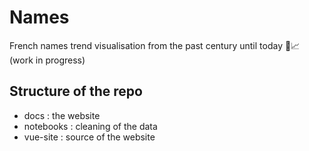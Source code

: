 # Names

French names trend visualisation from the past century until today 👶📈 (work in progress)

## Structure of the repo 

- docs : the website 
- notebooks : cleaning of the data 
- vue-site : source of the website
